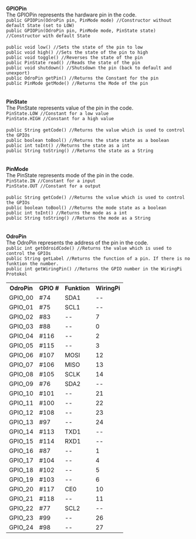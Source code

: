<b>GPIOPin</b><br/>
The GPIOPin represents the hardware pin in the code.<br/>
```public GPIOPin(OdroPin pin, PinMode mode) //Constructor without default State (set to LOW)```<br/>
```public GPIOPin(OdroPin pin, PinMode mode, PinState state) //Constructor with default State```<br/><br/>
```public void low() //Sets the state of the pin to low```<br/>
```public void high() //Sets the state of the pin to high```<br/>
```public void toggle() //Reverses the state of the pin```<br/>
```public PinState read() //Reads the state of the pin```<br/>
```public void shutdown() //Shutsdown the pin (back to default and unexport)```<br/>
```public OdroPin getPin() //Returns the Constant for the pin```<br/>
```public PinMode getMode() //Returns the Mode of the pin```<br/>
<br/><br/>
<b>PinState</b><br/>
The PinState represents value of the pin in the code.<br/>
```PinState.LOW //Constant for a low value```<br/>
```PinState.HIGH //Constant for a high value```<br/><br/>
```public String getCode() //Returns the value which is used to control the GPIOs```<br/>
```public boolean toBool() //Returns the state state as a boolean```<br/>
```public int toInt() //Returns the state as a int```<br/>
```public String toString() //Returns the state as a String```<br/>
<br/><br/>
<b>PinMode</b><br/>
The PinState represents mode of the pin in the code.<br/>
```PinState.IN //Constant for a input```<br/>
```PinState.OUT //Constant for a output```<br/><br/>
```public String getCode() //Returns the value which is used to control the GPIOs```<br/>
```public boolean toBool() //Returns the mode state as a boolean```<br/>
```public int toInt() //Returns the mode as a int```<br/>
```public String toString() //Returns the mode as a String```<br/>
<br/><br/>
<b>OdroPin</b><br/>
The OdroPin represents the address of the pin in the code.<br/>
```public int getOdroidCode() //Returns the value which is used to control the GPIOs```<br/>
```public String getLabel //Returns the function of a pin. If there is no funktion the number.```<br/>
```public int getWiringPin() //Returns the GPIO number in the WiringPi Protokol```

<table>
  <tr>
    <th>OdroPin</th>
    <th>GPIO #</th>
    <th>Funktion</th>
    <th>WiringPi</th>
  </tr>
  <tr>
    <td>GPIO_00</td>
    <td>#74</td>
    <td>SDA1</td>
    <td>--</td>
  </tr>
  <tr>
    <td>GPIO_01</td>
    <td>#75</td>
    <td>SCL1</td>
    <td>--</td>
  </tr>
  <tr>
    <td>GPIO_02</td>
    <td>#83</td>
    <td>--</td>
    <td>7</td>
  </tr>
  <tr>
    <td>GPIO_03</td>
    <td>#88</td>
    <td>--</td>
    <td>0</td>
  </tr>
  <tr>
    <td>GPIO_04</td>
    <td>#116</td>
    <td>--</td>
    <td>2</td>
  </tr>
  <tr>
    <td>GPIO_05</td>
    <td>#115</td>
    <td>--</td>
    <td>3</td>
  </tr>
  <tr>
    <td>GPIO_06</td>
    <td>#107</td>
    <td>MOSI</td>
    <td>12</td>
  </tr>
  <tr>
    <td>GPIO_07</td>
    <td>#106</td>
    <td>MISO</td>
    <td>13</td>
  </tr>
  <tr>
    <td>GPIO_08</td>
    <td>#105</td>
    <td>SCLK</td>
    <td>14</td>
  </tr>
  <tr>
    <td>GPIO_09</td>
    <td>#76</td>
    <td>SDA2</td>
    <td>--</td>
  </tr>
  <tr>
    <td>GPIO_10</td>
    <td>#101</td>
    <td>--</td>
    <td>21</td>
  </tr>
  <tr>
    <td>GPIO_11</td>
    <td>#100</td>
    <td>--</td>
    <td>22</td>
  </tr>
  <tr>
    <td>GPIO_12</td>
    <td>#108</td>
    <td>--</td>
    <td>23</td>
  </tr>
  <tr>
    <td>GPIO_13</td>
    <td>#97</td>
    <td>--</td>
    <td>24</td>
  </tr>
  <tr>
    <td>GPIO_14</td>
    <td>#113</td>
    <td>TXD1</td>
    <td>--</td>
  </tr>
  <tr>
    <td>GPIO_15</td>
    <td>#114</td>
    <td>RXD1</td>
    <td>--</td>
  </tr>
  <tr>
    <td>GPIO_16</td>
    <td>#87</td>
    <td>--</td>
    <td>1</td>
  </tr>
  <tr>
    <td>GPIO_17</td>
    <td>#104</td>
    <td>--</td>
    <td>4</td>
  </tr>
  <tr>
    <td>GPIO_18</td>
    <td>#102</td>
    <td>--</td>
    <td>5</td>
  </tr>
  <tr>
    <td>GPIO_19</td>
    <td>#103</td>
    <td>--</td>
    <td>6</td>
  </tr>
  <tr>
    <td>GPIO_20</td>
    <td>#117</td>
    <td>CE0</td>
    <td>10</td>
  </tr>
  <tr>
    <td>GPIO_21</td>
    <td>#118</td>
    <td>--</td>
    <td>11</td>
  </tr>
  <tr>
    <td>GPIO_22</td>
    <td>#77</td>
    <td>SCL2</td>
    <td>--</td>
  </tr>
  <tr>
    <td>GPIO_23</td>
    <td>#99</td>
    <td>--</td>
    <td>26</td>
  </tr>
  <tr>
    <td>GPIO_24</td>
    <td>#98</td>
    <td>--</td>
    <td>27</td>
  </tr>
</table>
